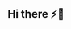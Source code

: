 ## Hi there ⚡👋

<!--
**willArayaKnight22a/willArayaKnight22a** is a ✨ _special_ ✨ repository because its `README.md` (this file) appears on your GitHub profile. 
Test ssh key personal
Here are some ideas to get you started:

- 🔭 I’m currently working on ...
- 🌱 I’m currently learning ...
- 👯 I’m looking to collaborate on ...
- 🤔 I’m looking for help with ...
- 💬 Ask me about ...
- 📫 How to reach me: ...
- 😄 Pronouns: ...e
- ⚡ Fun fact: ...
-->

<!--
Test ssh key personal
-->
